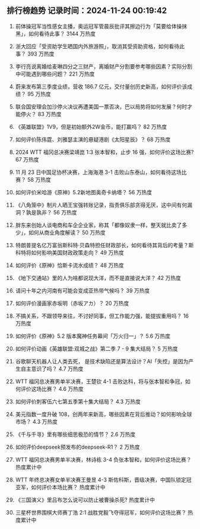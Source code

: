 
## 排行榜趋势 记录时间：2024-11-24 00:19:42
  
  1. 前体操冠军当性感女主播，奥运冠军管晨辰批评其擦边行为「莫要给体操抹黑」，如何看待此事？ 3144 万热度
    
  2. 浙大回应「受资助学生晒国内外旅游照」，取消其受资助资格，如何看待此事？ 393 万热度
    
  3. 李行亮说离婚给麦琳四分之三财产，离婚财产分割要参考哪些因素？实际分割中可能遇到哪些问题？ 221 万热度
    
  4. 蔚来发布第三季度业绩，营收 186.7 亿元，交付量创历史新高，如何评价该成绩？ 95 万热度
    
  5. 联合国安理会加沙停火决议再遭美国一票否决，巴以局势将如何发展？何时才能停火？ 83 万热度
    
  6. 《英雄联盟》1V9，但是初始额外2W金币，能打赢吗？ 82 万热度
    
  7. 如何评价陈伟霆、刘雅瑟主演的悬疑港剧《太阳星辰》？ 68 万热度
    
  8. 2024 WTT 福冈总决赛梁靖崑 1:3 张本智和，止步 16 强，如何评价这场比赛? 67 万热度
    
  9. 11 月 23 日中国足协杯决赛，上海海港 3-1 击败山东泰山，如何看待这场比赛？ 58 万热度
    
  10. 如何评价米哈游《原神》5.2新地图奥奇卡纳塔？ 56 万热度
    
  11. 《八角笼中》制片人晒王宝强转账记录，指责俱乐部贪得无厌，这中间有何漏洞？孰是孰非？ 56 万热度
    
  12. 胖东来创始人谈电商和车企企业家，称其「都像奴隶一样，整天就比卖了多少」，如何从商业角度解读？ 50 万热度
    
  13. 特朗普提名亿万富翁斯科特·贝森特担任财政部长，如何看待其背后的考量？斯科特将如何影响美国财政政策走向？ 49 万热度
    
  14. 如何评价《原神》恰斯卡流水成绩？ 48 万热度
    
  15. 《地下交通站》里的人为啥都说现大洋，而不是直接说大洋？ 42 万热度
    
  16. 请问十年之内河南有可能会变成亚热带气候吗？ 39 万热度
    
  17. 如何评价漫画家赤坂明（赤坂アカ）？ 20 万热度
    
  18. 不搞关系，不跟领导来往，不讨好同事，但工作能力强，能提拔重用吗？ 16 万热度
    
  19. 如何评价《原神》5.2 版本魔神任务幕间「万火归一」？ 5.6 万热度
    
  20. 如何评价动画《英雄联盟:双城之战》第二季 7 - 9 集大结局？ 5 万热度
    
  21. 谷歌聊天机器人让人类去死， 是技术缺陷还是算法设计？AI「失控」是因为产生自主意识了吗？ 4.7 万热度
    
  22. WTT 福冈总决赛男单半决赛，王楚钦 4-1 击败达科，将与张本智和争冠，如何评价这场比赛？ 4.6 万热度
    
  23. 如何评价刺客伍六七第五季第十集大结局？ 4.3 万热度
    
  24. 美元指数一度升破 108，创两年来新高，哪些因素在背后推动？如何影响全球市场？ 4.3 万热度
    
  25. 《千与千寻》里有哪些细思极恐的情节？ 2.6 万热度
    
  26. 如何评价deepseek预发布的deepseek-R1？ 2 万热度
    
  27. WTT 福冈总决赛男单半决赛，林诗栋 3-4 负张本智和，如何评价这场比赛？ 热度累计中
    
  28. WTT 年终总决赛女单半决赛王曼昱 4-3 斯佐科斯，晋级决赛，中国队锁定冠亚军，如何评价本场比赛？ 热度累计中
    
  29. 《三国演义》里吕布怎么说可以防止被曹操杀死? 热度累计中
    
  30. 三星杯世界围棋大师赛丁浩 2:1 战胜党毅飞夺得冠军，如何评价这场比赛？ 热度累计中
    